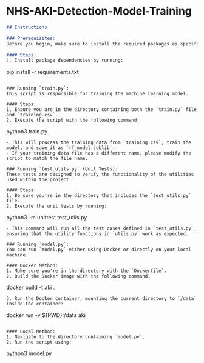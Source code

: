 # NHS-AKI-Detection-Model-Training

```markdown
## Instructions

### Prerequisites:
Before you begin, make sure to install the required packages as specified in `requirements.txt`.

#### Steps:
1. Install package dependencies by running:
   ```
   pip install -r requirements.txt
   ```

### Running `train.py`:
This script is responsible for training the machine learning model.

#### Steps:
1. Ensure you are in the directory containing both the `train.py` file and `training.csv`.
2. Execute the script with the following command:
   ```
   python3 train.py
   ```
   - This will process the training data from `training.csv`, train the model, and save it as `rf_model.joblib`.
   - If your training data file has a different name, please modify the script to match the file name.

### Running `test_utils.py` (Unit Tests):
These tests are designed to verify the functionality of the utilities used within the project.

#### Steps:
1. Be sure you're in the directory that includes the `test_utils.py` file.
2. Execute the unit tests by running:
   ```
   python3 -m unittest test_utils.py
   ```
   - This command will run all the test cases defined in `test_utils.py`, ensuring that the utility functions in `utils.py` work as expected.

### Running `model.py`:
You can run `model.py` either using Docker or directly on your local machine.

#### Docker Method:
1. Make sure you're in the directory with the `Dockerfile`.
2. Build the Docker image with the following command:
   ```
   docker build -t aki .
   ```
3. Run the Docker container, mounting the current directory to `/data` inside the container:
   ```
   docker run -v ${PWD}:/data aki
   ```

#### Local Method:
1. Navigate to the directory containing `model.py`.
2. Run the script using:
   ```
   python3 model.py
   ```
```